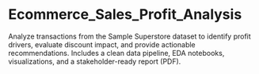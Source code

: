 # Ecommerce_Sales_Profit_Analysis
Analyze transactions from the Sample Superstore dataset to identify profit drivers, evaluate discount impact, and provide actionable recommendations. Includes a clean data pipeline, EDA notebooks, visualizations, and a stakeholder-ready report (PDF).
